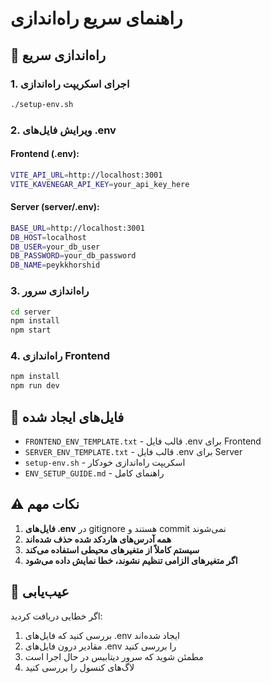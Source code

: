 # راهنمای سریع راه‌اندازی

## 🚀 راه‌اندازی سریع

### 1. اجرای اسکریپت راه‌اندازی
```bash
./setup-env.sh
```

### 2. ویرایش فایل‌های .env

#### Frontend (.env):
```bash
VITE_API_URL=http://localhost:3001
VITE_KAVENEGAR_API_KEY=your_api_key_here
```

#### Server (server/.env):
```bash
BASE_URL=http://localhost:3001
DB_HOST=localhost
DB_USER=your_db_user
DB_PASSWORD=your_db_password
DB_NAME=peykkhorshid
```

### 3. راه‌اندازی سرور
```bash
cd server
npm install
npm start
```

### 4. راه‌اندازی Frontend
```bash
npm install
npm run dev
```

## 📁 فایل‌های ایجاد شده

- `FRONTEND_ENV_TEMPLATE.txt` - قالب فایل .env برای Frontend
- `SERVER_ENV_TEMPLATE.txt` - قالب فایل .env برای Server
- `setup-env.sh` - اسکریپت راه‌اندازی خودکار
- `ENV_SETUP_GUIDE.md` - راهنمای کامل

## ⚠️ نکات مهم

1. **فایل‌های .env** در gitignore هستند و commit نمی‌شوند
2. **همه آدرس‌های هاردکد شده حذف شده‌اند**
3. **سیستم کاملاً از متغیرهای محیطی استفاده می‌کند**
4. **اگر متغیرهای الزامی تنظیم نشوند، خطا نمایش داده می‌شود**

## 🔧 عیب‌یابی

اگر خطایی دریافت کردید:
1. بررسی کنید که فایل‌های .env ایجاد شده‌اند
2. مقادیر درون فایل‌های .env را بررسی کنید
3. مطمئن شوید که سرور دیتابیس در حال اجرا است
4. لاگ‌های کنسول را بررسی کنید

